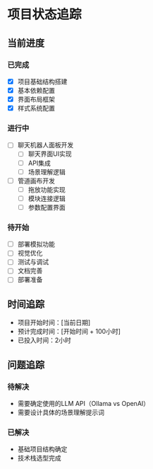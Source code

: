 # 项目状态追踪

## 当前进度

### 已完成
- [x] 项目基础结构搭建
- [x] 基本依赖配置
- [x] 界面布局框架
- [x] 样式系统配置

### 进行中
- [ ] 聊天机器人面板开发
  - [ ] 聊天界面UI实现
  - [ ] API集成
  - [ ] 场景理解逻辑
- [ ] 管道画布开发
  - [ ] 拖放功能实现
  - [ ] 模块连接逻辑
  - [ ] 参数配置界面

### 待开始
- [ ] 部署模拟功能
- [ ] 视觉优化
- [ ] 测试与调试
- [ ] 文档完善
- [ ] 部署准备

## 时间追踪

- 项目开始时间：[当前日期]
- 预计完成时间：[开始时间 + 100小时]
- 已投入时间：2小时

## 问题追踪

### 待解决
- 需要确定使用的LLM API（Ollama vs OpenAI）
- 需要设计具体的场景理解提示词

### 已解决
- 基础项目结构确定
- 技术栈选型完成
